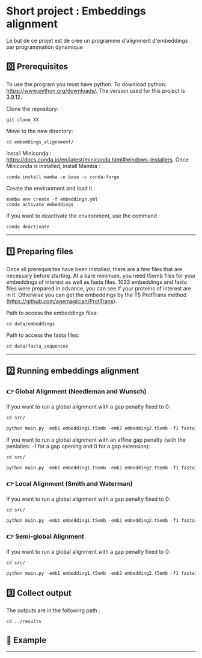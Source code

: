 # Short project : Embeddings alignment

Le but de ce projet est de crée un programme d'alignment d'embeddings par programmation dynamique

## 	:zero: Prerequisites

To use the program you must have python. 
To download python: https://www.python.org/downloads/. The version used for this project is 3.9.12.

Clone the repository:

```SHELL
git clone XX
```

Move to the new directory:

```SHELL
cd embeddings_alignement/
```

Install Miniconda :  https://docs.conda.io/en/latest/miniconda.html#windows-installers.
Once Miniconda is installed, install Mamba :

```SHELL
conda install mamba -n base -c conda-forge
```

Create the environment and load it :

```SHELL
mamba env create -f embeddings.yml
conda activate embeddings
```
If you want to deactivate the environment, use the command :

```SHELL
conda deactivate
```

-----------------------

## :one: Preparing files

Once all prerequisites have been installed, there are a few files that are necessary before starting. At a bare minimum, you need t5emb files for your embeddings of interest as well as fasta files.
1033 embeddings and fasta files were prepared in advance, you can see if your proteins of interest are in it. Otherwise you can get the embeddings by the T5 ProtTrans method (https://github.com/agemagician/ProtTrans).

Path to access the embeddings files:
```SHELL
cd data/embeddings
```
Path to access the fasta files:
```SHELL
cd data/fasta_sequences
```

-----------------------

## :two: Running embeddings alignment

### :point_right: Global Alignment (Needleman and Wunsch)
If you want to run a global alignment with a gap penalty fixed to 0:

```SHELL
cd src/
```
```PYTHON
python main.py -emb1 embedding1.t5emb -emb2 embedding2.t5emb -f1 fasta1.fasta -f2 fasta2.fasta -m global
```
If you want to run a global alignment with an affine gap penalty (with the penlaties: -1 for a gap opening and 0 for a gap extension):

```SHELL
cd src/
```
```PYTHON
python main.py -emb1 embedding1.t5emb -emb2 embedding2.t5emb -f1 fasta1.fasta -f2 fasta2.fasta -m global -g yes
```

### :point_right: Local Alignment (Smith and Waterman)
If you want to run a global alignment with a gap penalty fixed to 0:

```SHELL
cd src/
```
```PYTHON
python main.py -emb1 embedding1.t5emb -emb2 embedding2.t5emb -f1 fasta1.fasta -f2 fasta2.fasta -m local
```


### :point_right: Semi-global Alignment
If you want to run a global alignment with a gap penalty fixed to 0:

```SHELL
cd src/
```
```PYTHON
python main.py -emb1 embedding1.t5emb -emb2 embedding2.t5emb -f1 fasta1.fasta -f2 fasta2.fasta -m semi_global
```

## :three: Collect output
The outputs are in the following path :

```SHELL
cd ../results
```

## :large_blue_diamond: Example

***

